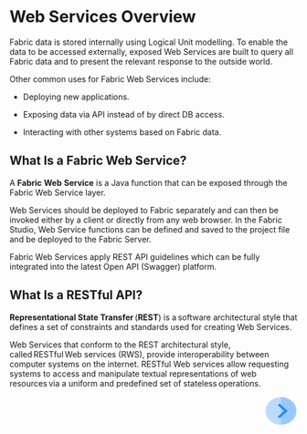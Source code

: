 # **Web Services Overview** 

Fabric data is stored internally using Logical Unit modelling. To enable the data to be accessed externally, exposed Web Services are built to query all Fabric data and to present the relevant response to the outside world. 

Other common uses for Fabric Web Services include: 

- Deploying new applications. 
- Exposing data via API instead of by direct DB access. 

- Interacting with other systems based on Fabric data. 

## **What Is a Fabric Web Service?** 

A **Fabric** **Web** **Service** is a Java function that can be exposed through the Fabric Web Service layer. 

Web Services should be deployed to Fabric separately and can then be invoked either by a client or directly from any web browser. In the Fabric Studio, Web Service functions can be defined and saved to the project file and be deployed to the Fabric Server. 

Fabric Web Services apply REST API guidelines which can be fully integrated into the latest Open API (Swagger) platform. 

## **What Is a RESTful API?** 

**Representational State Transfer** (**REST**) is a software architectural style that defines a set of constraints and standards used for creating Web Services. 

Web Services that conform to the REST architectural style, called RESTful Web services (RWS), provide interoperability between computer systems on the internet. RESTful Web services allow requesting systems to access and manipulate textual representations of web resources via a uniform and predefined set of stateless operations. 


[<img align="right" width="60" height="54" src="/articles/images/Next.png">](/articles/15_web_services/02_web_services_properties.md)
